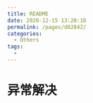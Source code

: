 ```yaml
---
title: README
date: 2020-12-15 13:28:10
permalink: /pages/d82842/
categories:
  - Others
tags:
  - 
---
```

# 异常解决
